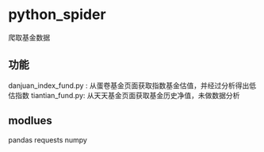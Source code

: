 # python_spider

爬取基金数据

##  功能
danjuan_index_fund.py :   从蛋卷基金页面获取指数基金估值，并经过分析得出低估指数
tiantian_fund.py:   从天天基金页面获取基金历史净值，未做数据分析

##  modlues
pandas
requests
numpy